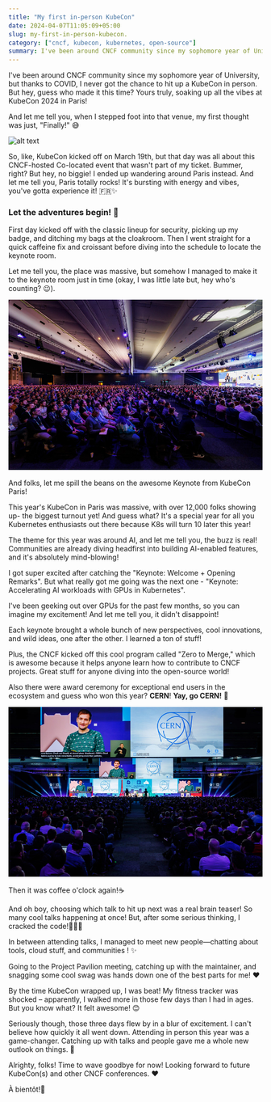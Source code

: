 ```yaml
---
title: "My first in-person KubeCon"
date: 2024-04-07T11:05:09+05:00
slug: my-first-in-person-kubecon.
category: ["cncf, kubecon, kubernetes, open-source"]
summary: I've been around CNCF community since my sophomore year of University, but thanks to COVID,  I never got the chance to hit up a KubeCon in person. But hey, guess who made it this time? Yours truly, soaking up all the vibes at KubeCon 2024 in Paris!
---
```

I've been around CNCF community since my sophomore year of University, but thanks to COVID,  I never got the chance to hit up a KubeCon in person. But hey, guess who made it this time? Yours truly, soaking up all the vibes at KubeCon 2024 in Paris! 

And let me tell you, when I stepped foot into that venue, my first thought was just, "Finally!" 😅

![alt text](/static/img/kubecon/gate.png)

So, like, KubeCon kicked off on March 19th, but that day was all about this CNCF-hosted Co-located event that wasn't part of my ticket. Bummer, right? But hey, no biggie! I ended up wandering around Paris instead. And let me tell you, Paris totally rocks! It's bursting with energy and vibes, you've gotta experience it! 🇫🇷✨

### Let the adventures begin! 🚀

First day kicked off with the classic lineup for security, picking up my badge, and ditching my bags at the cloakroom. Then I went straight for a quick caffeine fix and croissant before diving into the schedule to locate the keynote room.

Let me tell you, the place was massive, but somehow I managed to make it to the keynote room just in time (okay, I was little late but, hey who's counting? 😉).

![alt text](/static/img/kubecon/keynote.jpg)

And folks, let me spill the beans on the awesome Keynote from KubeCon Paris!

This year's KubeCon in Paris was massive, with over 12,000 folks showing up- the biggest turnout yet! And guess what? It's a special year for all you Kubernetes enthusiasts out there because K8s will turn 10 later this year!

The theme for this year was around AI, and let me tell you, the buzz is real! Communities are already diving headfirst into building AI-enabled features, and it's absolutely mind-blowing!

I got super excited after catching the "Keynote: Welcome + Opening Remarks". But what really got me going was the next one - "Keynote: Accelerating AI workloads with GPUs in Kubernetes".

I've been geeking out over GPUs for the past few months, so you can imagine my excitement! And let me tell you, it didn't disappoint!

Each keynote brought a whole bunch of new perspectives, cool innovations, and wild ideas, one after the other. I learned a ton of stuff!

Plus, the CNCF kicked off this cool program called "Zero to Merge," which is awesome because it helps anyone learn how to contribute to CNCF projects. Great stuff for anyone diving into the open-source world!

Also there were award ceremony for exceptional end users in the ecosystem and guess who won this year? **CERN**! **Yay, go CERN!** 🎉

![alt text](/static/img/kubecon/cern.jpg)

Then it was coffee o'clock again!☕

And oh boy, choosing which talk to hit up next was a real brain teaser! So many cool talks happening at once! But, after some serious thinking, I cracked the code!👩🏻‍💻

In between attending talks, I managed to meet new people—chatting about tools, cloud stuff, and communities ! ✨

Going to the Project Pavilion meeting, catching up with the maintainer, and snagging some cool swag was hands down one of the best parts for me! ❤️

By the time KubeCon wrapped up, I was beat! My fitness tracker was shocked – apparently, I walked more in those few days than I had in ages. But you know what? It felt awesome! 😊

Seriously though, those three days flew by in a blur of excitement. I can't believe how quickly it all went down. Attending in person this year was a game-changer. Catching up with talks and people gave me a whole new outlook on things. 💫

Alrighty, folks! Time to wave goodbye for now! Looking forward to future KubeCon(s) and other CNCF conferences. ❤️

À bientôt!👋

